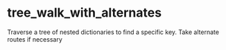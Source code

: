 # tree_walk_with_alternates
Traverse a tree of nested dictionaries to find a specific key. Take alternate routes if necessary
